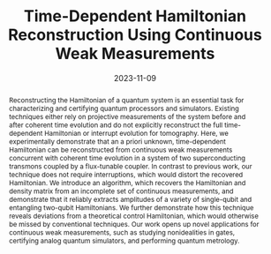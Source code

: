 ---
title: "Time-Dependent Hamiltonian Reconstruction Using Continuous Weak Measurements"
collection: publications
image: gates.png
external_url: https://journals.aps.org/prxquantum/abstract/10.1103/PRXQuantum.4.040324
date: 2023-11-09
abstract: "Reconstructing the Hamiltonian of a quantum system is an essential task for characterizing and certifying quantum processors and simulators. Existing techniques either rely on projective measurements of the system before and after coherent time evolution and do not explicitly reconstruct the full time-dependent Hamiltonian or interrupt evolution for tomography. Here, we experimentally demonstrate that an a priori unknown, time-dependent Hamiltonian can be reconstructed from continuous weak measurements concurrent with coherent time evolution in a system of two superconducting transmons coupled by a flux-tunable coupler. In contrast to previous work, our technique does not require interruptions, which would distort the recovered Hamiltonian. We introduce an algorithm, which recovers the Hamiltonian and density matrix from an incomplete set of continuous measurements, and demonstrate that it reliably extracts amplitudes of a variety of single-qubit and entangling two-qubit Hamiltonians. We further demonstrate how this technique reveals deviations from a theoretical control Hamiltonian, which would otherwise be missed by conventional techniques. Our work opens up novel applications for continuous weak measurements, such as studying nonidealities in gates, certifying analog quantum simulators, and performing quantum metrology."
---